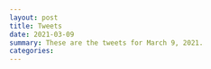 ```yaml
---
layout: post
title: Tweets
date: 2021-03-09
summary: These are the tweets for March 9, 2021.
categories:
---
```


